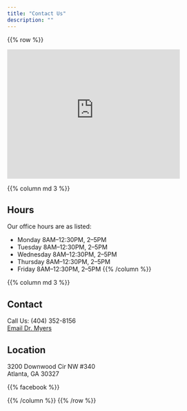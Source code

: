 ```yaml
---
title: "Contact Us"
description: ""
---
```

{{% row %}}
<div class="col-md-6 text-center">
    <iframe src="https://www.google.com/maps/embed?pb=!1m14!1m8!1m3!1d53021.72767860569!2d-84.426249!3d33.841773!3m2!1i1024!2i768!4f13.1!3m3!1m2!1s0x0%3A0xe5256a3d13aaa6d4!2sMyers+Sports+Medicine!5e0!3m2!1sen!2sus!4v1518497508100" width="400" height="300" frameborder="0" style="border:0" allowfullscreen></iframe>      
</div>

{{% column md 3 %}}
## Hours

Our office hours are as listed:

* Monday 8AM–12:30PM, 2–5PM
* Tuesday 8AM–12:30PM, 2–5PM
* Wednesday 8AM–12:30PM, 2–5PM
* Thursday 8AM–12:30PM, 2–5PM
* Friday 8AM–12:30PM, 2–5PM
{{% /column %}}

{{% column md 3 %}}
## Contact 

Call Us: (404) 352-8156  
<a title="Dr. Thomas Myers" href="mailto:ksettlesmsmoc@gmail.com">Email Dr. Myers</a>

## Location

3200 Downwood Cir NW #340  
Atlanta, GA 30327

{{% facebook %}}

{{% /column %}}
{{% /row %}}
